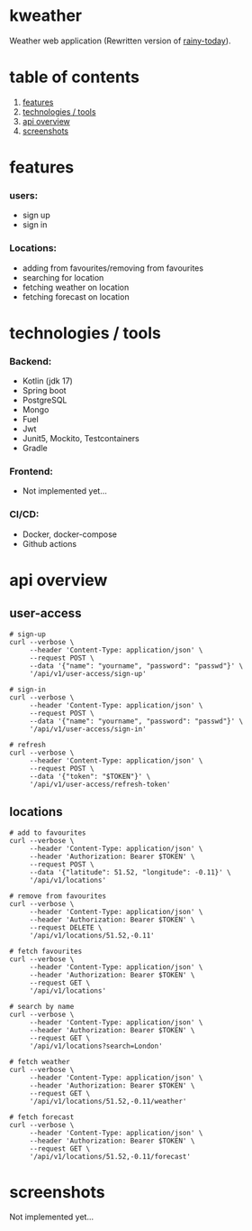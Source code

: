 # kweather

Weather web application (Rewritten version of [rainy-today](https://github.com/makeitvsolo/rainy-today)).

# table of contents
1. [features](#feats)
2. [technologies / tools](#tools)
3. [api overview](#api)
4. [screenshots](#screenshots)

# features <a id="feats"></a>

### users:
- sign up
- sign in

### Locations:
- adding from favourites/removing from favourites
- searching for location
- fetching weather on location
- fetching forecast on location

# technologies / tools <a id="tools"></a>

### Backend:
- Kotlin (jdk 17)
- Spring boot
- PostgreSQL
- Mongo
- Fuel
- Jwt
- Junit5, Mockito, Testcontainers
- Gradle
### Frontend:
- Not implemented yet...
### CI/CD:
- Docker, docker-compose
- Github actions

# api overview <a id="api"></a>

## user-access

```shell
# sign-up
curl --verbose \
     --header 'Content-Type: application/json' \
     --request POST \
     --data '{"name": "yourname", "password": "passwd"}' \
     '/api/v1/user-access/sign-up'

# sign-in
curl --verbose \
     --header 'Content-Type: application/json' \
     --request POST \
     --data '{"name": "yourname", "password": "passwd"}' \
     '/api/v1/user-access/sign-in'

# refresh
curl --verbose \
     --header 'Content-Type: application/json' \
     --request POST \
     --data '{"token": "$TOKEN"}' \
     '/api/v1/user-access/refresh-token'
```

## locations

```shell
# add to favourites
curl --verbose \
     --header 'Content-Type: application/json' \
     --header 'Authorization: Bearer $TOKEN' \
     --request POST \
     --data '{"latitude": 51.52, "longitude": -0.11}' \
     '/api/v1/locations'

# remove from favourites
curl --verbose \
     --header 'Content-Type: application/json' \
     --header 'Authorization: Bearer $TOKEN' \
     --request DELETE \
     '/api/v1/locations/51.52,-0.11'

# fetch favourites
curl --verbose \
     --header 'Content-Type: application/json' \
     --header 'Authorization: Bearer $TOKEN' \
     --request GET \
     '/api/v1/locations'

# search by name
curl --verbose \
     --header 'Content-Type: application/json' \
     --header 'Authorization: Bearer $TOKEN' \
     --request GET \
     '/api/v1/locations?search=London'

# fetch weather
curl --verbose \
     --header 'Content-Type: application/json' \
     --header 'Authorization: Bearer $TOKEN' \
     --request GET \
     '/api/v1/locations/51.52,-0.11/weather'

# fetch forecast
curl --verbose \
     --header 'Content-Type: application/json' \
     --header 'Authorization: Bearer $TOKEN' \
     --request GET \
     '/api/v1/locations/51.52,-0.11/forecast'
```

# screenshots <a id="screenshots"></a>

Not implemented yet...
